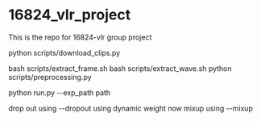 # 16824_vlr_project
This is the repo for 16824-vlr group project

python scripts/download_clips.py

bash scripts/extract_frame.sh
bash scripts/extract_wave.sh
python scripts/preprocessing.py

python run.py --exp_path path

drop out using --dropout
using dynamic weight now
mixup using --mixup
